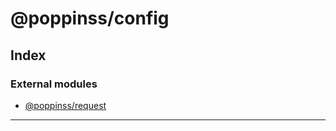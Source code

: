 
#  @poppinss/config

## Index

### External modules

* [@poppinss/request](modules/_poppinss_request.md)

---

